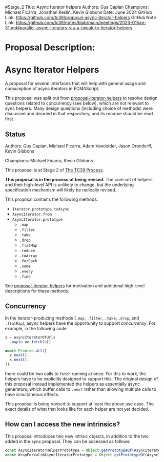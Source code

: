 #Stage_2
Title: Async Iterator helpers
Authors: Gus Caplan
Champions: Michael Ficarra, Jonathan Keslin, Kevin Gibbons
Date: June 2024
GitHub Link: https://github.com/tc39/proposal-async-iterator-helpers
GitHub Note Link: https://github.com/tc39/notes/blob/main/meetings/2023-01/jan-31.md#parallel-async-iterators-via-a-tweak-to-iterator-helpers

# Proposal Description:
# Async Iterator Helpers

A proposal for several interfaces that will help with general usage and
consumption of async iterators in ECMAScript.

This proposal was split out from [proposal-iterator-helpers](https://github.com/tc39/proposal-iterator-helpers) to resolve design questions related to concurrency (see below), which are not relevant to sync helpers. Many design questions (including choice of methods) were discussed and decided in that respository, and its readme should be read first.

## Status

Authors: Gus Caplan, Michael Ficarra, Adam Vandolder, Jason Orendorff, Kevin Gibbons

Champions: Michael Ficarra, Kevin Gibbons

This proposal is at Stage 2 of [The TC39 Process](https://tc39.es/process-document/).

**This proposal is in the process of being revised.** The core set of helpers and their high-level API is unlikely to change, but the underlying specification mechanism will likely be radically revised.

This proposal contains the following methods:

- `Iterator.prototype.toAsync`
- `AsyncIterator.from`
- `AsyncIterator.prototype`
  - `.map`
  - `.filter`
  - `.take`
  - `.drop`
  - `.flatMap`
  - `.reduce`
  - `.toArray`
  - `.forEach`
  - `.some`
  - `.every`
  - `.find`

See [proposal-iterator-helpers](https://github.com/tc39/proposal-iterator-helpers) for motivation and additional high-level descriptions for these methods.

## Concurrency

In the iterator-producing methods (`.map`, `.filter`, `.take`, `.drop`, and `.flatMap`), async helpers have the opportunity to support _concurrency_. For example, in the following code:

```js
x = asyncIteratorOfUrls
  .map(u => fetch(u))

await Promise.all([
  x.next(),
  x.next(),
])
```

there could be two calls to `fetch` running at once. For this to work, the helpers have to be explicitly designed to support this. The original design of this proposal instead implemented the helpers as essentially async generators, which buffer calls to `.next` rather than allowing multiple calls to have simultaneous effects.

This proposal is being revised to support at least the above use case. The exact details of what that looks like for each helper are not yet decided.

## How can I access the new intrinsics?

This proposal introduces two new intrisic objects, in addition to the two added in the sync proposal. They can be accessed as follows:

```js
const AsyncIteratorHelperPrototype = Object.getPrototypeOf(AsyncIterator.from([]).take(0));
const WrapForValidAsyncIteratorPrototype = Object.getPrototypeOf(AsyncIterator.from({ async next(){} }));
```
